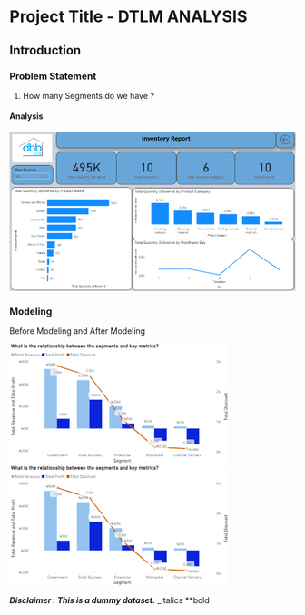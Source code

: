 # Project Title - DTLM ANALYSIS

## Introduction

### Problem Statement
1. How many Segments do we have ?

#### Analysis
![](https://github.com/Tope45/DTLM-Analysis/blob/main/Report.png) 

### Modeling 

Before Modeling and After Modeling


![](https://github.com/Tope45/DTLM-Analysis/blob/main/segment.png)
![](https://github.com/Tope45/DTLM-Analysis/blob/main/segment.png)


**_Disclaimer : This is a dummy dataset._**
_italics
**bold
